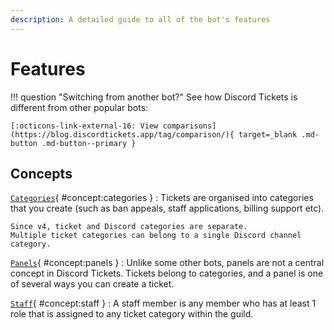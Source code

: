 ```yaml
---
description: A detailed guide to all of the bot's features
---
```


# Features

!!! question "Switching from another bot?"
	See how Discord Tickets is different from other popular bots:

	[:octicons-link-external-16: View comparisons](https://blog.discordtickets.app/tag/comparison/){ target=_blank .md-button .md-button--primary }

## Concepts

[`Categories`](#concept:categories){ #concept:categories }
:   Tickets are organised into categories that you create (such as ban appeals, staff applications, billing support etc).

	Since v4, ticket and Discord categories are separate.
	Multiple ticket categories can belong to a single Discord channel category. 

[`Panels`](#concept:panels){ #concept:panels }
:   Unlike some other bots, panels are not a central concept in Discord Tickets.
	Tickets belong to categories, and a panel is one of several ways you can create a ticket.

[`Staff`](#concept:staff){ #concept:staff }
:	A staff member is any member who has at least 1 role that is assigned to any ticket category within the guild.